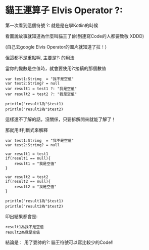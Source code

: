# 貓王運算子 Elvis Operator ?: 

第一次看到這個符號 ?: 就是是在學Kotlin的時候

看圖說故事就知道為什麼叫貓王了(帥到連寫Code的人都要致敬 XDDD)

(自己去google Elvis Operator的圖片就知道了拉！)

但這都不是重點啊, 主要是?: 的用法

當你的變數是空值時，就會要使用?:接續的那個數值
```
var test1:String  = "我不是空值"
var test2:String? = null
var result1 = test1 ?: "我是空值"
var result2 = test2 ?: "我是空值"

println("result1為"$test1)
println("result2為"$test2)
```
這樣還不了解的話，沒關係，只要拆解開來就能了解了！

那就用if判斷式來解釋
```
var test1:String  = "我不是空值"
var test2:String? = null

var result1 = test1
if(result1 == null){ 
    result1 = "我是空值"
}

var result2 = test2
if(result2 == null){ 
    result2 = "我是空值"
}

println("result1為"$test1)
println("result2為"$test2)
```
印出結果都會是:
```
result1為我不是空值
result2為我是空值
```
結論是：
用了耍帥的?: 貓王符號可以寫比較少的Code!!
